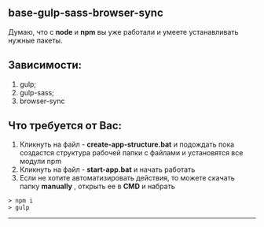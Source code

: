 ## base-gulp-sass-browser-sync
Думаю, что с **node** и **npm** вы уже работали и умеете устанавливать нужные пакеты.

##  Зависимости:

 1. gulp;
 2. gulp-sass;
 3. browser-sync

## Что требуется от Вас:
1. Кликнуть на файл  - **create-app-structure.bat** и подождать пока создастся структура рабочей папки с файлами и установятся все модули npm 
2. Кликнуть на файл  - **start-app.bat** и начать работать
3. Если не хотите автоматизировать действия, то можете скачать папку **manually** , открыть ее в **CMD** и набрать
```
> npm i
> gulp
```
-----
